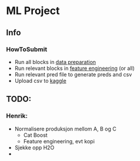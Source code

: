 # ML Project

## Info
 
### HowToSubmit

- Run all blocks in  [data preparation](./data_preparation.ipynb)
- Run relevant blocks in [feature engineering](./feature_engineering.ipynb) (or all)
- Run relevant pred file to generate preds and csv
- Upload csv to [kaggle](https://www.kaggle.com/competitions/solar-energy-production-forecasting/submissions)

## TODO:

### Henrik:
- Normalisere produksjon mellom A, B og C
    - Cat Boost
    - Feature engineering, evt kopi
- Sjekke opp H2O
- 